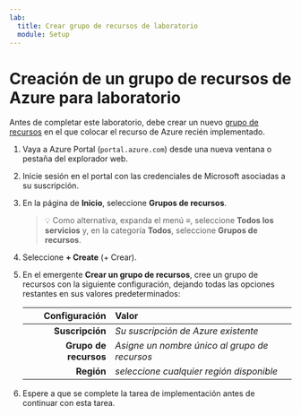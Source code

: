 ```yaml
---
lab:
  title: Crear grupo de recursos de laboratorio
  module: Setup
---
```


# Creación de un grupo de recursos de Azure para laboratorio

Antes de completar este laboratorio, debe crear un nuevo [grupo de recursos][docs.microsoft.com/azure/azure-resource-manager/management/manage-resource-groups-portal] en el que colocar el recurso de Azure recién implementado.

1. Vaya a Azure Portal (``portal.azure.com``) desde una nueva ventana o pestaña del explorador web.

1. Inicie sesión en el portal con las credenciales de Microsoft asociadas a su suscripción.

1. En la página de **Inicio**, seleccione **Grupos de recursos**.

    > &#128161; Como alternativa, expanda el menú **&#8801;**, seleccione **Todos los servicios** y, en la categoría **Todos**, seleccione **Grupos de recursos**.

1. Seleccione **+ Create** (+ Crear).

1. En el emergente **Crear un grupo de recursos**, cree un grupo de recursos con la siguiente configuración, dejando todas las opciones restantes en sus valores predeterminados:

    | **Configuración** | **Valor** |
    | ---: | :--- |
    | **Suscripción** | *Su suscripción de Azure existente* |
    | **Grupo de recursos** | *Asigne un nombre único al grupo de recursos* |
    | **Región** | *seleccione cualquier región disponible* |

1. Espere a que se complete la tarea de implementación antes de continuar con esta tarea.

[docs.microsoft.com/azure/azure-resource-manager/management/manage-resource-groups-portal]: https://docs.microsoft.com/azure/azure-resource-manager/management/manage-resource-groups-portal
